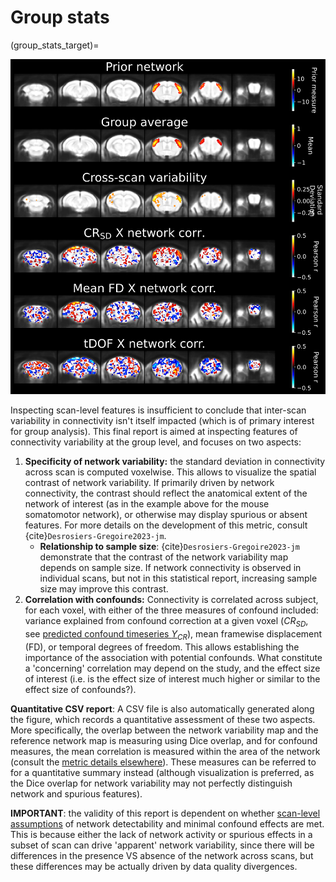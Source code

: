 # Group stats

(group_stats_target)=

![](../pics/group_stats_QC.svg)

Inspecting scan-level features is insufficient to conclude that inter-scan variability in connectivity isn't itself impacted (which is of primary interest for group analysis). This final report is aimed at inspecting features of connectivity variability at the group level, and focuses on two aspects: 

1. **Specificity of network variability:** the standard deviation in connectivity across scan is computed voxelwise. This allows to visualize the spatial contrast of network variability. If primarily driven by network connectivity, the contrast should reflect the anatomical extent of the network of interest (as in the example above for the mouse somatomotor network), or otherwise may display spurious or absent features. For more details on the development of this metric, consult {cite}`Desrosiers-Gregoire2023-jm`.
    - **Relationship to sample size**: {cite}`Desrosiers-Gregoire2023-jm` demonstrate that the contrast of the network variability map depends on sample size. If network connectivity is observed in individual scans, but not in this statistical report, increasing sample size may improve this contrast.
2. **Correlation with confounds:** Connectivity is correlated across subject, for each voxel, with either of the three measures of confound included: variance explained from confound correction at a given voxel ($CR_{SD}$, see [predicted confound timeseries $Y_{CR}$](CR_target)), mean framewise displacement (FD), or temporal degrees of freedom. This allows establishing the importance of the association with potential confounds. What constitute a 'concerning' correlation may depend on the study, and the effect size of interest (i.e. is the effect size of interest much higher or similar to the effect size of confounds?). 

**Quantitative CSV report**: A CSV file is also automatically generated along the figure, which records a quantitative assessment of these two aspects. More specifically, the overlap between the network variability map and the reference network map is measuring using Dice overlap, and for confound measures, the mean correlation is measured within the area of the network (consult the [metric details elsewhere](group_QC_metrics)). These measures can be referred to for a quantitative summary instead (although visualization is preferred, as the Dice overlap for network variability may not perfectly distinguish network and spurious features).

**IMPORTANT**: the validity of this report is dependent on whether [scan-level assumptions](dist_plot_target) of network detectability and minimal confound effects are met. This is because either the lack of network activity or spurious effects in a subset of scan can drive 'apparent' network variability, since there will be differences in the presence VS absence of the network across scans, but these differences may be actually driven by data quality divergences.